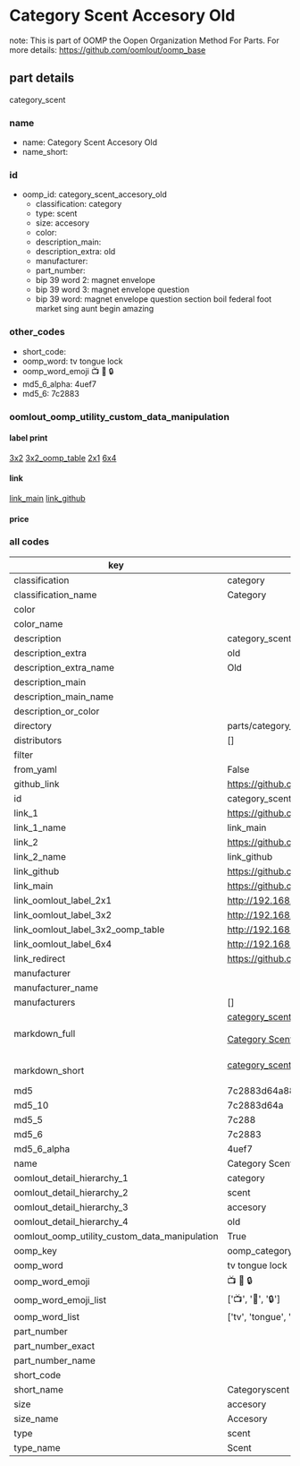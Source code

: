 # Category Scent Accesory Old  

note: This is part of OOMP the Oopen Organization Method For Parts. For more details: https://github.com/oomlout/oomp_base

##  part details
  



category_scent



### name
* name: Category Scent Accesory Old
* name_short: 
### id
* oomp_id: category_scent_accesory_old
  * classification: category
  * type: scent
  * size: accesory
  * color: 
  * description_main: 
  * description_extra: old
  * manufacturer: 
  * part_number: 
  * bip 39 word 2: magnet envelope
  * bip 39 word 3: magnet envelope question
  * bip 39 word: magnet envelope question section boil federal foot market sing aunt begin amazing

### other_codes
* short_code: 
* oomp_word: tv tongue lock
* oomp_word_emoji :tv: :tongue: :lock:
* md5_6_alpha: 4uef7
* md5_6: 7c2883






### oomlout_oomp_utility_custom_data_manipulation
#### label print
[3x2](http://192.168.1.245:1112/?label=oomp%204uef7)
[3x2_oomp_table](http://192.168.1.108:1112/?label=oomp%204uef7)
[2x1](http://192.168.1.242:1112/?label=oomp%204uef7)
[6x4](http://192.168.1.55:1112/?label=oomp%204uef7)    

#### link

[link_main](https://github.com/oomlout/oomlout_oomp_version_1_messy/tree/main/parts/category_scent_accesory_old) [link_github](https://github.com/oomlout/oomlout_oomp_version_1_messy/tree/main/parts/category_scent_accesory_old)                             

#### price







### all codes 
| key | value |  
| --- | --- |  
| classification | category |  
| classification_name | Category |  
| color |  |  
| color_name |  |  
| description | category_scent |  
| description_extra | old |  
| description_extra_name | Old |  
| description_main |  |  
| description_main_name |  |  
| description_or_color |   |  
| directory | parts/category_scent_accesory_old |  
| distributors | [] |  
| filter |  |  
| from_yaml | False |  
| github_link | https://github.com/oomlout/oomlout_oomp_part_src/tree/main/parts/category_scent_accesory_old |  
| id | category_scent_accesory_old |  
| link_1 | https://github.com/oomlout/oomlout_oomp_version_1_messy/tree/main/parts/category_scent_accesory_old |  
| link_1_name | link_main |  
| link_2 | https://github.com/oomlout/oomlout_oomp_version_1_messy/tree/main/parts/category_scent_accesory_old |  
| link_2_name | link_github |  
| link_github | https://github.com/oomlout/oomlout_oomp_version_1_messy/tree/main/parts/category_scent_accesory_old |  
| link_main | https://github.com/oomlout/oomlout_oomp_version_1_messy/tree/main/parts/category_scent_accesory_old |  
| link_oomlout_label_2x1 | http://192.168.1.242:1112/?label=oomp%204uef7 |  
| link_oomlout_label_3x2 | http://192.168.1.245:1112/?label=oomp%204uef7 |  
| link_oomlout_label_3x2_oomp_table | http://192.168.1.108:1112/?label=oomp%204uef7 |  
| link_oomlout_label_6x4 | http://192.168.1.55:1112/?label=oomp%204uef7 |  
| link_redirect | https://github.com/oomlout/oomlout_oomp_version_1_messy/tree/main/parts/category_scent_accesory_old |  
| manufacturer |  |  
| manufacturer_name |  |  
| manufacturers | [] |  
| markdown_full | [category_scent_accesory_old](none)<br>[](none)<br>[Category Scent Accesory Old](none)<br><br> |  
| markdown_short | [category_scent_accesory_old](none)<br><br> |  
| md5 | 7c2883d64a882b5d518c8c2b5f12f42f |  
| md5_10 | 7c2883d64a |  
| md5_5 | 7c288 |  
| md5_6 | 7c2883 |  
| md5_6_alpha | 4uef7 |  
| name | Category Scent Accesory Old |  
| oomlout_detail_hierarchy_1 | category |  
| oomlout_detail_hierarchy_2 | scent |  
| oomlout_detail_hierarchy_3 | accesory |  
| oomlout_detail_hierarchy_4 | old |  
| oomlout_oomp_utility_custom_data_manipulation | True |  
| oomp_key | oomp_category_scent_accesory_old |  
| oomp_word | tv tongue lock |  
| oomp_word_emoji | :tv: :tongue: :lock: |  
| oomp_word_emoji_list | [':tv:', ':tongue:', ':lock:'] |  
| oomp_word_list | ['tv', 'tongue', 'lock'] |  
| part_number |  |  
| part_number_exact |  |  
| part_number_name |  |  
| short_code |  |  
| short_name | Categoryscent |  
| size | accesory |  
| size_name | Accesory |  
| type | scent |  
| type_name | Scent |  
